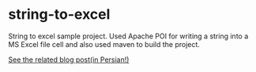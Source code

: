 # string-to-excel
String to excel sample project. Used Apache POI for writing a string into a MS Excel file cell and also used maven to build the project.

[See the related blog post(in Persian!)](https://vrgl.ir/CLmWh)

